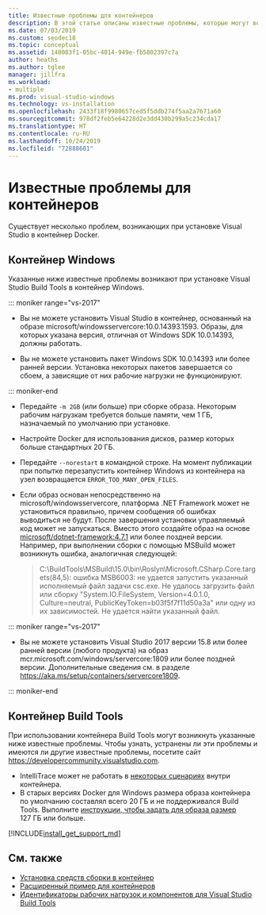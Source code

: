 ```yaml
---
title: Известные проблемы для контейнеров
description: В этой статье описаны известные проблемы, которые могут возникать при установке Visual Studio Build Tools в контейнере Windows.
ms.date: 07/03/2019
ms.custom: seodec18
ms.topic: conceptual
ms.assetid: 140083f1-05bc-4014-949e-fb5802397c7a
author: heaths
ms.author: tglee
manager: jillfra
ms.workload:
- multiple
ms.prod: visual-studio-windows
ms.technology: vs-installation
ms.openlocfilehash: 2433f18f9980657ced5f5ddb274f5aa2a7671a60
ms.sourcegitcommit: 978df2feb5e64228d2e3dd430b299a5c234cda17
ms.translationtype: HT
ms.contentlocale: ru-RU
ms.lasthandoff: 10/24/2019
ms.locfileid: "72888601"
---
```

# <a name="known-issues-for-containers"></a>Известные проблемы для контейнеров

Существует несколько проблем, возникающих при установке Visual Studio в контейнер Docker.

## <a name="windows-container"></a>Контейнер Windows

Указанные ниже известные проблемы возникают при установке Visual Studio Build Tools в контейнер Windows.

::: moniker range="vs-2017"

* Вы не можете установить Visual Studio в контейнер, основанный на образе microsoft/windowsservercore:10.0.14393.1593. Образы, для которых указана версия, отличная от Windows SDK 10.0.14393, должны работать.

* Вы не можете установить пакет Windows SDK 10.0.14393 или более ранней версии. Установка некоторых пакетов завершается со сбоем, а зависящие от них рабочие нагрузки не функционируют.

::: moniker-end

* Передайте `-m 2GB` (или больше) при сборке образа. Некоторым рабочим нагрузкам требуется больше памяти, чем 1 ГБ, назначаемый по умолчанию при установке.
* Настройте Docker для использования дисков, размер которых больше стандартных 20 ГБ.
* Передайте `--norestart` в командной строке. На момент публикации при попытке перезапустить контейнер Windows из контейнера на узел возвращается `ERROR_TOO_MANY_OPEN_FILES`.
* Если образ основан непосредственно на microsoft/windowsservercore, платформа .NET Framework может не установиться правильно, причем сообщения об ошибках выводиться не будут. После завершения установки управляемый код может не запускаться. Вместо этого создайте образ на основе [microsoft/dotnet-framework:4.7.1](https://hub.docker.com/r/microsoft/dotnet-framework) или более поздней версии. Например, при выполнении сборки с помощью MSBuild может возникнуть ошибка, аналогичная следующей:

  > C:\BuildTools\MSBuild\15.0\bin\Roslyn\Microsoft.CSharp.Core.targets(84,5): ошибка MSB6003: не удается запустить указанный исполняемый файл задачи csc.exe. Не удалось загрузить файл или сборку "System.IO.FileSystem, Version=4.0.1.0, Culture=neutral, PublicKeyToken=b03f5f7f11d50a3a" или одну из их зависимостей. Не удается найти указанный файл.

::: moniker range="vs-2017"

* Вы не можете установить Visual Studio 2017 версии 15.8 или более ранней версии (любого продукта) на образ mcr.microsoft.com/windows/servercore:1809 или более поздней версии. Дополнительные сведения см. в разделе https://aka.ms/setup/containers/servercore1809.

::: moniker-end

## <a name="build-tools-container"></a>Контейнер Build Tools

При использовании контейнера Build Tools могут возникнуть указанные ниже известные проблемы. Чтобы узнать, устранены ли эти проблемы и имеются ли другие известные проблемы, посетите сайт https://developercommunity.visualstudio.com.

* IntelliTrace может не работать в [некоторых сценариях](https://github.com/Microsoft/vstest/issues/940) внутри контейнера.
* В старых версиях Docker для Windows размера образа контейнера по умолчанию составлял всего 20 ГБ и не поддерживался Build Tools. Выполните [инструкции, чтобы задать для образа размер](/virtualization/windowscontainers/manage-containers/container-storage#storage-limits) 127 ГБ или больше.

[!INCLUDE[install_get_support_md](includes/install_get_support_md.md)]

## <a name="see-also"></a>См. также

* [Установка средств сборки в контейнер](build-tools-container.md)
* [Расширенный пример для контейнеров](advanced-build-tools-container.md)
* [Идентификаторы рабочих нагрузок и компонентов для Visual Studio Build Tools](workload-component-id-vs-build-tools.md)
